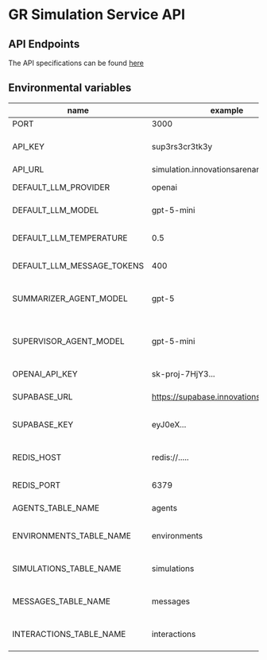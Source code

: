 # GR Simulation Service API

## API Endpoints

The API specifications can be found [here](https://simulation.innovationsarenan.dev/api/)

## Environmental variables

| name                       | example                                | description                       |
| -------------------------- | -------------------------------------- | --------------------------------- |
| PORT                       | 3000                                   | Serving port.                     |
| API_KEY                    | sup3rs3cr3tk3y                         | API key for calling the service.  |
| API_URL                    | simulation.innovationsarenan.dev/api   | Public URL.                       |
| DEFAULT_LLM_PROVIDER       | openai                                 | AI provider for LLMs.             |
| DEFAULT_LLM_MODEL          | gpt-5-mini                             | Default LLM model.                |
| DEFAULT_LLM_TEMPERATURE    | 0.5                                    | Default temperature for LLM.      |
| DEFAULT_LLM_MESSAGE_TOKENS | 400                                    | max token in message.             |
| SUMMARIZER_AGENT_MODEL     | gpt-5                                  | Default LLM for summerizer agent. |
| SUPERVISOR_AGENT_MODEL     | gpt-5-mini                             | Default LLM for supervisor agent. |
| OPENAI_API_KEY             | sk-proj-7HjY3...                       | OpenAI API key.                   |
| SUPABASE_URL               | https://supabase.innovationsarenan.dev | Public url for Supabase.          |
| SUPABASE_KEY               | eyJ0eX...                              | Supabase service token.           |
| REDIS_HOST                 | redis://.....                          | Url/IP to Redis db incl auth.     |
| REDIS_PORT                 | 6379                                   | Port to Redis db.                 |
| AGENTS_TABLE_NAME          | agents                                 | Name of agents table.             |
| ENVIRONMENTS_TABLE_NAME    | environments                           | Name of environments table.       |
| SIMULATIONS_TABLE_NAME     | simulations                            | Name of simulations table.        |
| MESSAGES_TABLE_NAME        | messages                               | Name of messages table.           |
| INTERACTIONS_TABLE_NAME    | interactions                           | Name of interactions table.       |
